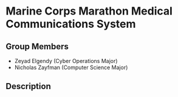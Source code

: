 # Marine Corps Marathon Medical Communications System

## Group Members
- Zeyad Elgendy (Cyber Operations Major)
- Nicholas Zayfman (Computer Science Major)

## Description
